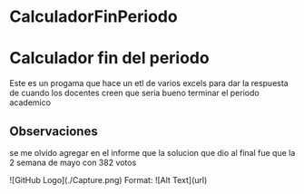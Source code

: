 # CalculadorFinPeriodo
<h1> Calculador fin del periodo </h1>
<p> Este es un progama que hace un etl de varios excels para dar la respuesta de cuando los docentes creen que seria bueno terminar el periodo academico</p>
<h2> Observaciones </h2>
<p> se me olvido agregar en el informe que la solucion que dio al final fue que la 2 semana de mayo con 382 votos </p>
![GitHub Logo](./Capture.png)
Format: ![Alt Text](url)
